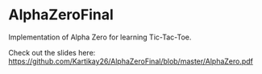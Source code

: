 # AlphaZeroFinal

Implementation of Alpha Zero for learning Tic-Tac-Toe.

Check out the slides here: https://github.com/Kartikay26/AlphaZeroFinal/blob/master/AlphaZero.pdf
